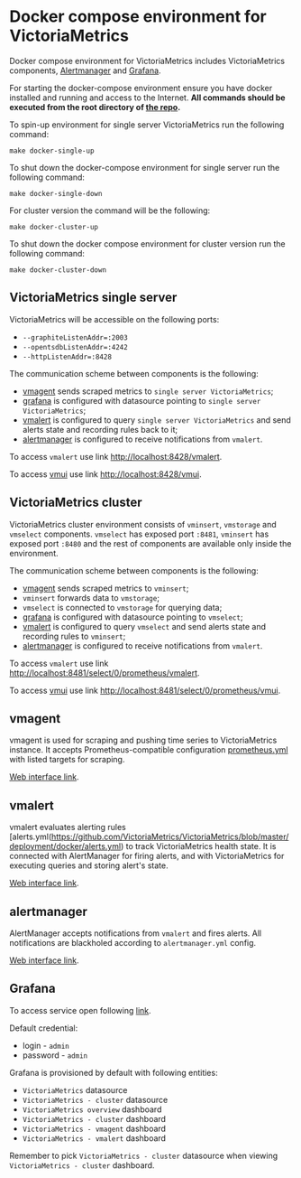 # Docker compose environment for VictoriaMetrics

Docker compose environment for VictoriaMetrics includes VictoriaMetrics components,
[Alertmanager](https://prometheus.io/docs/alerting/latest/alertmanager/) 
and [Grafana](https://grafana.com/).

For starting the docker-compose environment ensure you have docker installed and running and access to the Internet.
**All commands should be executed from the root directory of [the repo](https://github.com/VictoriaMetrics/VictoriaMetrics).**

To spin-up environment for single server VictoriaMetrics run the following command:
```
make docker-single-up
```

To shut down the docker-compose environment for single server run the following command:
```
make docker-single-down
```

For cluster version the command will be the following:
```
make docker-cluster-up
```

To shut down the docker compose environment for cluster version run the following command:
```
make docker-cluster-down
```

## VictoriaMetrics single server

VictoriaMetrics will be accessible on the following ports:

* `--graphiteListenAddr=:2003`
* `--opentsdbListenAddr=:4242`
* `--httpListenAddr=:8428`

The communication scheme between components is the following:
* [vmagent](#vmagent) sends scraped metrics to `single server VictoriaMetrics`;
* [grafana](#grafana) is configured with datasource pointing to `single server VictoriaMetrics`;
* [vmalert](#vmalert) is configured to query `single server VictoriaMetrics` and send alerts state
  and recording rules back to it;
* [alertmanager](#alertmanager) is configured to receive notifications from `vmalert`.

To access `vmalert` use link [http://localhost:8428/vmalert](http://localhost:8428/vmalert/).

To access [vmui](https://docs.victoriametrics.com/Single-server-VictoriaMetrics.html#vmui)
use link [http://localhost:8428/vmui](http://localhost:8428/vmui).

## VictoriaMetrics cluster

VictoriaMetrics cluster environment consists of `vminsert`, `vmstorage` and `vmselect` components.
`vmselect` has exposed port `:8481`, `vminsert` has exposed port `:8480` and the rest of components 
are available only inside the environment.

The communication scheme between components is the following:
* [vmagent](#vmagent) sends scraped metrics to `vminsert`;
* `vminsert` forwards data to `vmstorage`;
* `vmselect` is connected to `vmstorage` for querying data;
* [grafana](#grafana) is configured with datasource pointing to `vmselect`;
* [vmalert](#vmalert) is configured to query `vmselect` and send alerts state
  and recording rules to `vminsert`;
* [alertmanager](#alertmanager) is configured to receive notifications from `vmalert`.

To access `vmalert` use link [http://localhost:8481/select/0/prometheus/vmalert](http://localhost:8481/select/0/prometheus/vmalert/).

To access [vmui](https://docs.victoriametrics.com/Single-server-VictoriaMetrics.html#vmui) 
use link [http://localhost:8481/select/0/prometheus/vmui](http://localhost:8481/select/0/prometheus/vmui).

## vmagent

vmagent is used for scraping and pushing time series to VictoriaMetrics instance. 
It accepts Prometheus-compatible configuration [prometheus.yml](https://github.com/VictoriaMetrics/VictoriaMetrics/blob/master/deployment/docker/prometheus.yml)
with listed targets for scraping.

[Web interface link](http://localhost:8429/).

## vmalert

vmalert evaluates alerting rules [alerts.yml(https://github.com/VictoriaMetrics/VictoriaMetrics/blob/master/deployment/docker/alerts.yml)
to track VictoriaMetrics health state. It is connected with AlertManager for firing alerts,
and with VictoriaMetrics for executing queries and storing alert's state.

[Web interface link](http://localhost:8880/).

## alertmanager

AlertManager accepts notifications from `vmalert` and fires alerts.
All notifications are blackholed according to `alertmanager.yml` config.

[Web interface link](http://localhost:9093/).

## Grafana

To access service open following [link](http://localhost:3000).

Default credential:

* login - `admin`
* password - `admin`

Grafana is provisioned by default with following entities:

* `VictoriaMetrics` datasource
* `VictoriaMetrics - cluster` datasource
* `VictoriaMetrics overview` dashboard
* `VictoriaMetrics - cluster` dashboard
* `VictoriaMetrics - vmagent` dashboard
* `VictoriaMetrics - vmalert` dashboard

Remember to pick `VictoriaMetrics - cluster` datasource when viewing `VictoriaMetrics - cluster` dashboard.